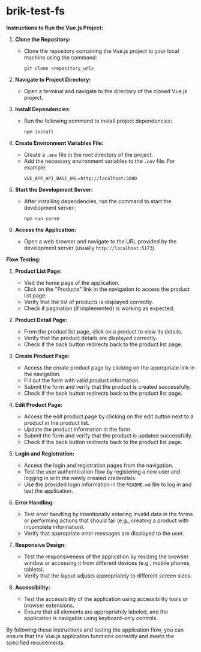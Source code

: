 # brik-test-fs
**Instructions to Run the Vue.js Project:**

1. **Clone the Repository:**
   - Clone the repository containing the Vue.js project to your local machine using the command:
     ```
     git clone <repository_url>
     ```

2. **Navigate to Project Directory:**
   - Open a terminal and navigate to the directory of the cloned Vue.js project.

3. **Install Dependencies:**
   - Run the following command to install project dependencies:
     ```
     npm install
     ```

4. **Create Environment Variables File:**
   - Create a `.env` file in the root directory of the project.
   - Add the necessary environment variables to the `.env` file. For example:
     ```
     VUE_APP_API_BASE_URL=http://localhost:5000
     ```

5. **Start the Development Server:**
   - After installing dependencies, run the command to start the development server:
     ```
     npm run serve
     ```

6. **Access the Application:**
   - Open a web browser and navigate to the URL provided by the development server (usually `http://localhost:5173`).

**Flow Testing:**

1. **Product List Page:**
   - Visit the home page of the application.
   - Click on the "Products" link in the navigation to access the product list page.
   - Verify that the list of products is displayed correctly.
   - Check if pagination (if implemented) is working as expected.

2. **Product Detail Page:**
   - From the product list page, click on a product to view its details.
   - Verify that the product details are displayed correctly.
   - Check if the back button redirects back to the product list page.

3. **Create Product Page:**
   - Access the create product page by clicking on the appropriate link in the navigation.
   - Fill out the form with valid product information.
   - Submit the form and verify that the product is created successfully.
   - Check if the back button redirects back to the product list page.

4. **Edit Product Page:**
   - Access the edit product page by clicking on the edit button next to a product in the product list.
   - Update the product information in the form.
   - Submit the form and verify that the product is updated successfully.
   - Check if the back button redirects back to the product list page.

5. **Login and Registration:**
   - Access the login and registration pages from the navigation.
   - Test the user authentication flow by registering a new user and logging in with the newly created credentials.
   - Use the provided login information in the `README.md` file to log in and test the application.

6. **Error Handling:**
   - Test error handling by intentionally entering invalid data in the forms or performing actions that should fail (e.g., creating a product with incomplete information).
   - Verify that appropriate error messages are displayed to the user.

7. **Responsive Design:**
   - Test the responsiveness of the application by resizing the browser window or accessing it from different devices (e.g., mobile phones, tablets).
   - Verify that the layout adjusts appropriately to different screen sizes.

8. **Accessibility:**
   - Test the accessibility of the application using accessibility tools or browser extensions.
   - Ensure that all elements are appropriately labeled, and the application is navigable using keyboard-only controls.

By following these instructions and testing the application flow, you can ensure that the Vue.js application functions correctly and meets the specified requirements.
